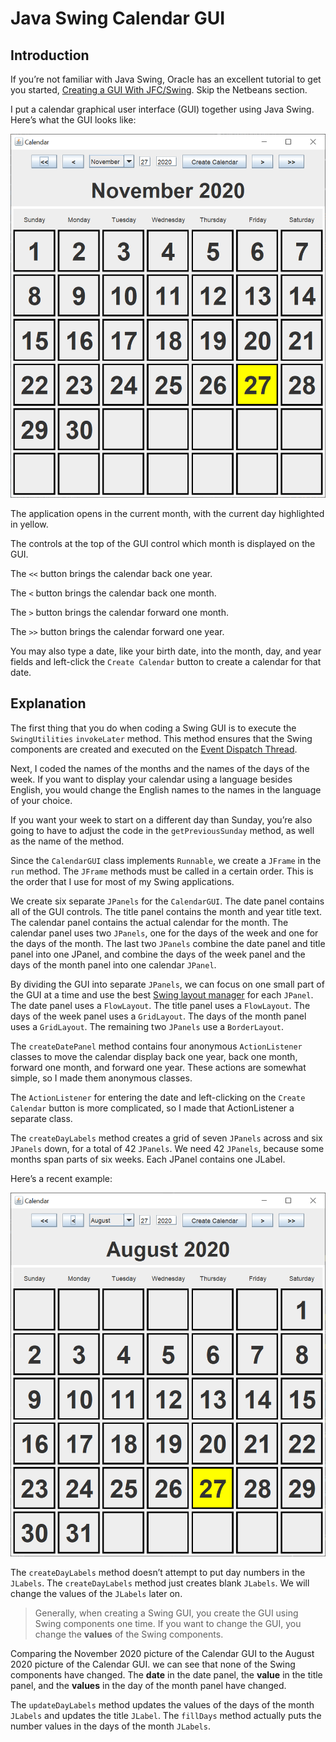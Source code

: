 # Java Swing Calendar GUI

## Introduction

If you’re not familiar with Java Swing, Oracle has an excellent tutorial to get you started, [Creating a GUI With JFC/Swing](https://docs.oracle.com/javase/tutorial/uiswing/index.html). Skip the Netbeans section.

I put a calendar graphical user interface (GUI) together using Java Swing. Here’s what the GUI looks like:

![November 2020](2020-11-27.png)

The application opens in the current month, with the current day highlighted in yellow.

The controls at the top of the GUI control which month is displayed on the GUI.

The `<<` button brings the calendar back one year.

The `<` button brings the calendar back one month.

The `>` button brings the calendar forward one month.

The `>>` button brings the calendar forward one year.

You may also type a date, like your birth date, into the month, day, and year fields and left-click the `Create Calendar` button to create a calendar for that date.

## Explanation

The first thing that you do when coding a Swing GUI is to execute the `SwingUtilities` `invokeLater` method. This method ensures that the Swing components are created and executed on the [Event Dispatch Thread](https://docs.oracle.com/javase/tutorial/uiswing/concurrency/dispatch.html).

Next, I coded the names of the months and the names of the days of the week. If you want to display your calendar using a language besides English, you would change the English names to the names in the language of your choice.

If you want your week to start on a different day than Sunday, you’re also going to have to adjust the code in the `getPreviousSunday` method, as well as the name of the method.

Since the `CalendarGUI` class implements `Runnable`, we create a `JFrame` in the `run` method. The `JFrame` methods must be called in a certain order. This is the order that I use for most of my Swing applications.

We create six separate `JPanels` for the `CalendarGUI`. The date panel contains all of the GUI controls. The title panel contains the month and year title text. The calendar panel contains the actual calendar for the month. The calendar panel uses two `JPanels`, one for the days of the week and one for the days of the month. The last two `JPanels` combine the date panel and title panel into one JPanel, and combine the days of the week panel and the days of the month panel into one calendar `JPanel`.

By dividing the GUI into separate `JPanels`, we can focus on one small part of the GUI at a time and use the best [Swing layout manager](https://docs.oracle.com/javase/tutorial/uiswing/layout/visual.html) for each `JPanel`. The date panel uses a `FlowLayout`. The title panel uses a `FlowLayout`. The days of the week panel uses a `GridLayout`. The days of the month panel uses a `GridLayout`. The remaining two `JPanels` use a `BorderLayout`.

The `createDatePanel` method contains four anonymous `ActionListener` classes to move the calendar display back one year, back one month, forward one month, and forward one year. These actions are somewhat simple, so I made them anonymous classes.

The `ActionListener` for entering the date and left-clicking on the `Create Calendar` button is more complicated, so I made that ActionListener a separate class.

The `createDayLabels` method creates a grid of seven `JPanels` across and six `JPanels` down, for a total of 42 `JPanels`. We need 42 `JPanels`, because some months span parts of six weeks. Each JPanel contains one JLabel.

Here’s a recent example:

![August 2020](2020-11-27a.png)

The `createDayLabels` method doesn’t attempt to put day numbers in the `JLabels`. The `createDayLabels` method just creates blank `JLabels`. We will change the values of the `JLabels` later on.

> Generally, when creating a Swing GUI, you create the GUI using Swing components one time. If you want to change the GUI, you change the **values** of the Swing components.

Comparing the November 2020 picture of the Calendar GUI to the August 2020 picture of the Calendar GUI. we can see that none of the Swing components have changed. The **date** in the date panel, the **value** in the title panel, and the **values** in the day of the month panel have changed.

The `updateDayLabels` method updates the values of the days of the month `JLabels` and updates the title `JLabel`. The `fillDays` method actually puts the number values in the days of the month `JLabels`.
